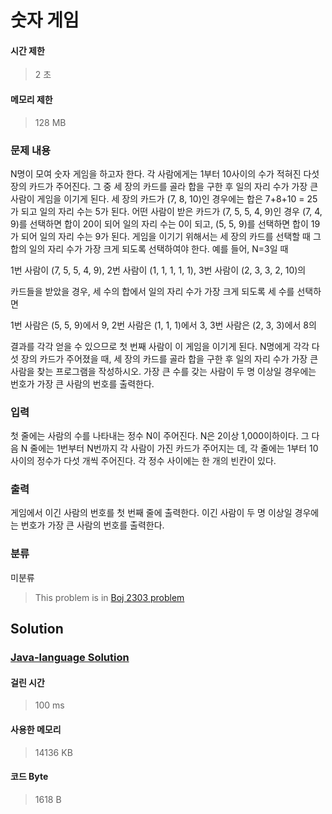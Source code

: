 # 숫자 게임
#### 시간 제한
> 2 초
#### 메모리 제한
> 128 MB
### 문제 내용

N명이 모여 숫자 게임을 하고자 한다. 각 사람에게는 1부터 10사이의 수가 적혀진 다섯 장의 카드가 주어진다. 그 중 세 장의 카드를 골라 합을 구한 후 일의 자리 수가 가장 큰 사람이 게임을 이기게 된다. 세 장의 카드가 (7, 8, 10)인 경우에는 합은 7+8+10 = 25가 되고 일의 자리 수는 5가 된다. 어떤 사람이 받은 카드가 (7, 5, 5, 4, 9)인 경우 (7, 4, 9)를 선택하면 합이 20이 되어 일의 자리 수는 0이 되고, (5, 5, 9)를 선택하면 합이 19가 되어 일의 자리 수는 9가 된다. 게임을 이기기 위해서는 세 장의 카드를 선택할 때 그 합의 일의 자리 수가 가장 크게 되도록 선택하여야 한다.
예를 들어, N=3일 때

1번 사람이 (7, 5, 5, 4, 9),
2번 사람이 (1, 1, 1, 1, 1),
3번 사람이 (2, 3, 3, 2, 10)의 

카드들을 받았을 경우, 세 수의 합에서 일의 자리 수가 가장 크게 되도록 세 수를 선택하면

1번 사람은 (5, 5, 9)에서 9,
2번 사람은 (1, 1, 1)에서 3,
3번 사람은 (2, 3, 3)에서 8의

결과를 각각 얻을 수 있으므로 첫 번째 사람이 이 게임을 이기게 된다.
N명에게 각각 다섯 장의 카드가 주어졌을 때, 세 장의 카드를 골라 합을 구한 후 일의 자리 수가 가장 큰 사람을 찾는 프로그램을 작성하시오. 가장 큰 수를 갖는 사람이 두 명 이상일 경우에는 번호가 가장 큰 사람의 번호를 출력한다.

### 입력

첫 줄에는 사람의 수를 나타내는 정수 N이 주어진다. N은 2이상 1,000이하이다. 그 다음 N 줄에는 1번부터 N번까지 각 사람이 가진 카드가 주어지는 데, 각 줄에는 1부터 10사이의 정수가 다섯 개씩 주어진다. 각 정수 사이에는 한 개의 빈칸이 있다.

### 출력

게임에서 이긴 사람의 번호를 첫 번째 줄에 출력한다. 이긴 사람이 두 명 이상일 경우에는 번호가 가장 큰 사람의 번호를 출력한다.

### 분류
미분류
> This problem is in [Boj 2303 problem](https://www.acmicpc.net/problem/2303)

## Solution
### [Java-language Solution](./main.java)
#### 걸린 시간
> 100 ms
#### 사용한 메모리
> 14136 KB
#### 코드 Byte
> 1618 B
